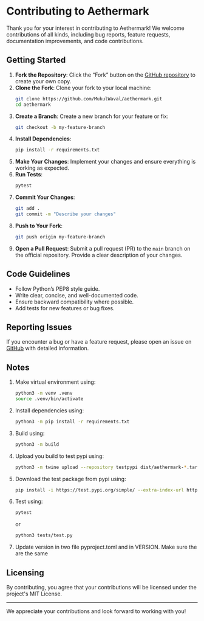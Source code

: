 # Contributing to Aethermark

Thank you for your interest in contributing to Aethermark! We welcome contributions of all kinds, including bug reports, feature requests, documentation improvements, and code contributions.

## Getting Started

1. **Fork the Repository**: Click the “Fork” button on the [GitHub repository](https://github.com/MukulWaval/aethermark) to create your own copy.
2. **Clone the Fork**: Clone your fork to your local machine:
   ```sh
   git clone https://github.com/MukulWaval/aethermark.git
   cd aethermark
   ```
3. **Create a Branch**: Create a new branch for your feature or fix:
   ```sh
   git checkout -b my-feature-branch
   ```
4. **Install Dependencies**:
   ```sh
   pip install -r requirements.txt
   ```
5. **Make Your Changes**: Implement your changes and ensure everything is working as expected.
6. **Run Tests**:
   ```sh
   pytest
   ```
7. **Commit Your Changes**:
   ```sh
   git add .
   git commit -m "Describe your changes"
   ```
8. **Push to Your Fork**:
   ```sh
   git push origin my-feature-branch
   ```
9. **Open a Pull Request**: Submit a pull request (PR) to the `main` branch on the official repository. Provide a clear description of your changes.

## Code Guidelines

- Follow Python’s PEP8 style guide.
- Write clear, concise, and well-documented code.
- Ensure backward compatibility where possible.
- Add tests for new features or bug fixes.

## Reporting Issues

If you encounter a bug or have a feature request, please open an issue on [GitHub](https://github.com/MukulWaval/aethermark/issues) with detailed information.

## Notes

1. Make virtual environment using:
   ```bash
   python3 -m venv .venv
   source .venv/bin/activate
   ```
2. Install dependencies using:
   ```bash
   python3 -m pip install -r requirements.txt
   ```
3. Build using:
   ```bash
   python3 -m build
   ```
4. Upload you build to test pypi using:
   ```bash
   python3 -m twine upload --repository testpypi dist/aethermark-*.tar.gz  --verbose
   ```
5. Download the test package from pypi using:
   ```bash
   pip install -i https://test.pypi.org/simple/ --extra-index-url https://pypi.org/simple/ aethermark --force-reinstall
   ```
6. Test using:
   ```bash
   pytest
   ```
   or
   ```bash
   python3 tests/test.py
   ```
7. Update version in two file pyproject.toml and in VERSION. Make sure the are the same

## Licensing

By contributing, you agree that your contributions will be licensed under the project's MIT License.

---

We appreciate your contributions and look forward to working with you!
